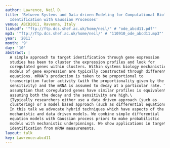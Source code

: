 ```yaml
---
author: Lawrence, Neil D.
title: 'Between Systems and Data-driven Modeling for Computational Biology: Target
  Identification with Gaussian Processes'
venue: ABCD2011, Ravenna, Italy
linkpdf: '"ftp://ftp.dcs.shef.ac.uk/home/neil/" # "ode_abcd11.pdf"'
mp3: '"ftp://ftp.dcs.shef.ac.uk/home/neil/" # "110910_ode_abcd11.mp3"'
year: '2011'
month: '9'
day: '10'
abstract: |
  A simple approach to target identification through gene expression
  studies has been to cluster the expression profiles and look for
  coregulated genes within clusters. Within systems biology mechanistic
  models of gene expression are typically constructed through differential
  equations. mRNA’s production is taken to be proportional to
  transcription factor activity (with the proportionality given by the
  sensitivity) and the mRNA is assumed to decay at a particular rate. The
  assumption that coregulated genes have similar profiles is equivalent to
  assuming both the decay and the sensitivity are high.\
  {Typically researchers either use a data driven approach (such as
  clustering) or a model based approach (such as differential equations).
  In this talk we advocate hybrid techniques which have aspects of the
  mechanistic and data driven models. We combine simple differential
  equation models with Gaussian process priors to make probabilistic
  models with mechanistic underpinnings. We show applications in target
  identification from mRNA measurements.
layout: talk
key: Lawrence:abcd11
---
```

